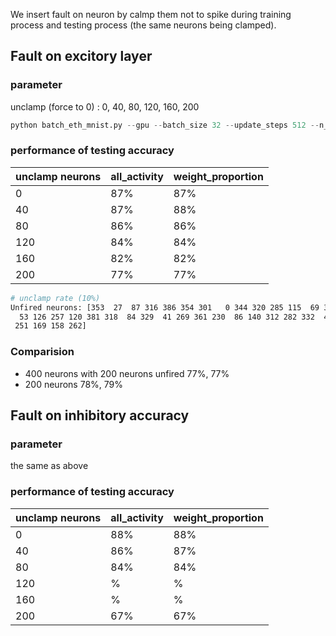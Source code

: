 We insert fault on neuron by calmp them not to spike during training process and testing process (the same neurons being clamped). 
## Fault on excitory layer
### parameter
unclamp (force to 0) : 0, 40, 80, 120, 160, 200
```python
python batch_eth_mnist.py --gpu --batch_size 32 --update_steps 512 --n_neurons 400 --n_epochs 3 --plot
```
### performance of testing accuracy
| unclamp neurons | all_activity | weight_proportion |
| -------- | -------- | -------- |
| 0     | 87%     | 87%     |
| 40    | 87%     | 88%     |
| 80    | 86%     | 86%     |
| 120   | 84%     | 84%     |
| 160   | 82%     | 82%     |
| 200   | 77%     | 77%     |

```bash
# unclamp rate (10%)
Unfired neurons: [353  27  87 316 386 354 301   0 344 320 285 115  69 323 396 384 246
  53 126 257 120 381 318  84 329  41 269 361 230  86 140 312 282 332  40
 251 169 158 262]
```
### Comparision
- 400 neurons with 200 neurons unfired
    77%, 77%
- 200 neurons
    78%, 79%
    
## Fault on inhibitory accuracy
### parameter
the same as above
### performance of testing accuracy
| unclamp neurons | all_activity | weight_proportion |
| -------- | -------- | -------- |
| 0     | 88%     | 88%     |
| 40    | 86%     | 87%     |
| 80    | 84%     | 84%     |
| 120   | %     | %     |
| 160   | %     | %     |
| 200   | 67%     | 67%     |





